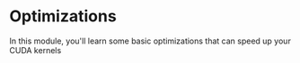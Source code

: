 # Optimizations

In this module, you'll learn some basic optimizations that can speed up your CUDA kernels

